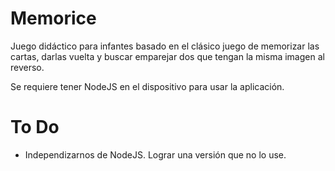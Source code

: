# Memorice
Juego didáctico para infantes basado en el clásico juego de memorizar las cartas, darlas vuelta y buscar emparejar dos que tengan la misma imagen al reverso.

Se requiere tener NodeJS en el dispositivo para usar la aplicación.

# To Do
- Independizarnos de NodeJS. Lograr una versión que no lo use.
